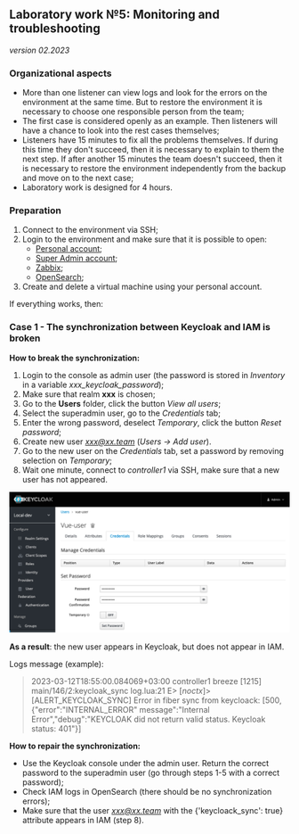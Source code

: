 ## **Laboratory work №5: Monitoring and troubleshooting**  

*version 02.2023*

### Organizational aspects

- More than one listener can view logs and look for the errors on the environment at the same time. But to restore the environment it is necessary to choose one responsible person from the team;
- The first case is considered openly as an example. Then listeners will have a chance to look into the rest cases themselves;
- Listeners have 15 minutes to fix all the problems themselves. If during this time they don't succeed, then it is necessary to explain to them the next step. If after another 15 minutes the team doesn't succeed, then it is necessary to restore the environment independently from the backup and move on to the next case;
- Laboratory work is designed for 4 hours.

### **Preparation** 

1. Connect to the environment via SSH;  
2. Login to the environment and make sure that it is possible to open:
    - [Personal account](https://overcloud.private.x.x.ru);
    - [Super Admin account](https://admin-overcloud.private.x.x.ru);
    - [Zabbix](https://mon-overcloud.private.x.x.ru/zabbix/);
    - [OpenSearch](https://logs-overcloud.private.x.x.ru);
3. Create and delete a virtual machine using your personal account.

If everything works, then:

### Case 1 - The synchronization between Keycloak and IAM is broken  

**How to break the synchronization:**
1. Login to the console as admin user (the password is stored in *Inventory* in a variable *xxx_keycloak_password*);
2. Make sure that realm **xxx** is chosen;
3. Go to the **Users** folder, click the button *View all users*;
4. Select the superadmin user, go to the *Credentials* tab;
5. Enter the wrong password, deselect *Temporary*, click the button *Reset password*;
6. Create new user *xxx@xx.team* (*Users -> Add user*). 
7. Go to the new user on the *Credentials* tab, set a password by removing
selection on *Temporary*;
8. Wait one minute, connect to *controller1* via SSH, make sure that a new user has not appeared.

![Illustration](images/lab.png)

**As a result**: the new user appears in Keycloak, but does not appear in IAM.

Logs message (example):

> 2023-03-12T18:55:00.084069+03:00 controller1 breeze [1215] <err>
> main/146/2:keycloak_sync log.lua:21 E> [_noctx_]> [ALERT_KEYCLOAK_SYNC] 
> Error in fiber sync from keycloack: [500,{"error":"INTERNAL_ERROR" message":"Internal
> Error","debug":"KEYCLOAK did not return valid status. Keycloak status: 401"}]

**How to repair the synchronization:**
- Use the Keycloak console under the admin user. Return the correct password to the superadmin user (go through steps 1-5 with a correct password);
- Check IAM logs in OpenSearch (there should be no synchronization errors);
- Make sure that the user *xxx@xx.team* with the {'keycloack_sync': true} 
attribute appears in IAM (step 8).
